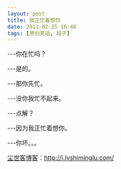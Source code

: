 ```yaml
---
layout: post
title: 我正忙着想你
date: 2011-02-25 16:48
tags: [原创笑话, 段子]
---
```

---你在忙吗？

---是的。

---那你先忙。

---没你我忙不起来。

---点解？

---因为我正忙着想你。

---你坏。。。

<a href="http://i.lvshiminglu.com/">尘世客博客</a>：<a href="http://i.lvshiminglu.com/">http://i.lvshiminglu.com/</a>

